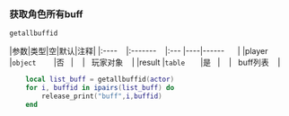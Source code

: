 ### 获取角色所有buff

`getallbuffid`

|参数|类型|空|默认|注释|
|:----    |:-------    |:--- |----|------      |
|player       |`object`        |否   |    |   玩家对象    |
|result |`table`       |是   |    |   buff列表    |
```lua
    local list_buff = getallbuffid(actor)
    for i, buffid in ipairs(list_buff) do
        release_print("buff",i,buffid)
    end
```

